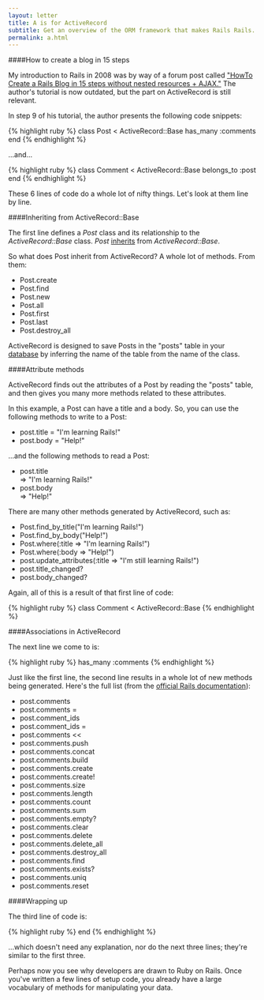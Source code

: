 ```yaml
---
layout: letter
title: A is for ActiveRecord
subtitle: Get an overview of the ORM framework that makes Rails Rails. 
permalink: a.html
---
```


####How to create a blog in 15 steps

My introduction to Rails in 2008 was by way of a forum post called ["HowTo Create a Rails Blog in 15 steps without nested resources + AJAX."](http://railsforum.com/viewtopic.php?id=17671) The author's tutorial is now outdated, but the part on ActiveRecord is still relevant. 

In step 9 of his tutorial, the author presents the following code snippets:

{% highlight ruby %}
    class Post < ActiveRecord::Base
      has_many :comments
    end
{% endhighlight %}
    
...and...

{% highlight ruby %}
    class Comment < ActiveRecord::Base
      belongs_to :post
    end
{% endhighlight %}

These 6 lines of code do a whole lot of nifty things. Let's look at them line by line.

####Inheriting from ActiveRecord::Base

The first line defines a _Post_ class and its relationship to the _ActiveRecord::Base_ class. _Post_ [inherits](/O) from _ActiveRecord::Base_.

So what does Post inherit from ActiveRecord? A whole lot of methods. From them:

-   Post.create
-   Post.find
-   Post.new
-   Post.all
-   Post.first
-   Post.last
-   Post.destroy_all
   
ActiveRecord is designed to save Posts in the "posts" table in your [database](/D) by inferring the name of the table from the name of the class.

####Attribute methods

ActiveRecord finds out the attributes of a Post by reading the "posts" table, and then gives you many more methods related to these attributes. 

In this example, a Post can have a title and a body. So, you can use the following methods to write to a Post:

- post.title = "I'm learning Rails!"
- post.body = "Help!"
 
...and the following methods to read a Post:

- post.title    
    => "I'm learning Rails!"
- post.body    
    => "Help!"

There are many other methods generated by ActiveRecord, such as:

- Post.find_by_title("I'm learning Rails!")
- Post.find_by_body("Help!")
- Post.where(:title => "I'm learning Rails!")
- Post.where(:body => "Help!")
- post.update_attributes(:title => "I'm still learning Rails!") 
- post.title_changed?
- post.body_changed?

Again, all of this is a result of that first line of code:

{% highlight ruby %}
    class Comment < ActiveRecord::Base
{% endhighlight %}

####Associations in ActiveRecord

The next line we come to is:

{% highlight ruby %}
      has_many :comments
{% endhighlight %}

Just like the first line, the second line results in a whole lot of new methods being generated. Here's the full list (from the [official Rails documentation](http://api.rubyonrails.org/classes/ActiveRecord/Associations/ClassMethods.html)):

- post.comments                            
- post.comments =     
- post.comment_ids                         
- post.comment_ids =           
- post.comments <<                         
- post.comments.push                       
- post.comments.concat                     
- post.comments.build      
- post.comments.create      
- post.comments.create!     
- post.comments.size                      
- post.comments.length                     
- post.comments.count                      
- post.comments.sum        
- post.comments.empty?                     
- post.comments.clear                      
- post.comments.delete 
- post.comments.delete_all                 
- post.comments.destroy_all                
- post.comments.find              
- post.comments.exists?                    
- post.comments.uniq                      
- post.comments.reset                      

####Wrapping up

The third line of code is:

{% highlight ruby %}
    end
{% endhighlight %}
    
...which doesn't need any explanation, nor do the next three lines; they're similar to the first three.

Perhaps now you see why developers are drawn to Ruby on Rails. Once you've written a few lines of setup code, you already have a large vocabulary of methods for manipulating your data.
